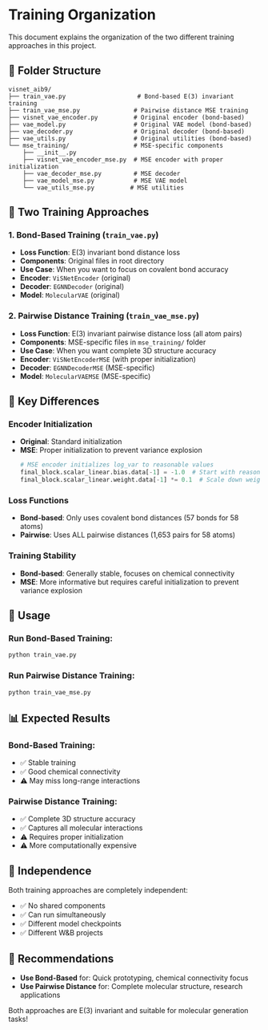 # Training Organization

This document explains the organization of the two different training approaches in this project.

## 📁 Folder Structure

```
visnet_aib9/
├── train_vae.py                    # Bond-based E(3) invariant training
├── train_vae_mse.py               # Pairwise distance MSE training
├── visnet_vae_encoder.py          # Original encoder (bond-based)
├── vae_model.py                   # Original VAE model (bond-based)
├── vae_decoder.py                 # Original decoder (bond-based)
├── vae_utils.py                   # Original utilities (bond-based)
└── mse_training/                  # MSE-specific components
    ├── __init__.py
    ├── visnet_vae_encoder_mse.py  # MSE encoder with proper initialization
    ├── vae_decoder_mse.py         # MSE decoder
    ├── vae_model_mse.py           # MSE VAE model
    └── vae_utils_mse.py          # MSE utilities
```

## 🎯 Two Training Approaches

### 1. **Bond-Based Training** (`train_vae.py`)
- **Loss Function**: E(3) invariant bond distance loss
- **Components**: Original files in root directory
- **Use Case**: When you want to focus on covalent bond accuracy
- **Encoder**: `ViSNetEncoder` (original)
- **Decoder**: `EGNNDecoder` (original)
- **Model**: `MolecularVAE` (original)

### 2. **Pairwise Distance Training** (`train_vae_mse.py`)
- **Loss Function**: E(3) invariant pairwise distance loss (all atom pairs)
- **Components**: MSE-specific files in `mse_training/` folder
- **Use Case**: When you want complete 3D structure accuracy
- **Encoder**: `ViSNetEncoderMSE` (with proper initialization)
- **Decoder**: `EGNNDecoderMSE` (MSE-specific)
- **Model**: `MolecularVAEMSE` (MSE-specific)

## 🔧 Key Differences

### **Encoder Initialization**
- **Original**: Standard initialization
- **MSE**: Proper initialization to prevent variance explosion
  ```python
  # MSE encoder initializes log_var to reasonable values
  final_block.scalar_linear.bias.data[-1] = -1.0  # Start with reasonable variance
  final_block.scalar_linear.weight.data[-1] *= 0.1  # Scale down weights
  ```

### **Loss Functions**
- **Bond-based**: Only uses covalent bond distances (57 bonds for 58 atoms)
- **Pairwise**: Uses ALL pairwise distances (1,653 pairs for 58 atoms)

### **Training Stability**
- **Bond-based**: Generally stable, focuses on chemical connectivity
- **MSE**: More informative but requires careful initialization to prevent variance explosion

## 🚀 Usage

### Run Bond-Based Training:
```bash
python train_vae.py
```

### Run Pairwise Distance Training:
```bash
python train_vae_mse.py
```

## 📊 Expected Results

### **Bond-Based Training**:
- ✅ Stable training
- ✅ Good chemical connectivity
- ⚠️ May miss long-range interactions

### **Pairwise Distance Training**:
- ✅ Complete 3D structure accuracy
- ✅ Captures all molecular interactions
- ⚠️ Requires proper initialization
- ⚠️ More computationally expensive

## 🔄 Independence

Both training approaches are completely independent:
- ✅ No shared components
- ✅ Can run simultaneously
- ✅ Different model checkpoints
- ✅ Different W&B projects

## 🎯 Recommendations

- **Use Bond-Based** for: Quick prototyping, chemical connectivity focus
- **Use Pairwise Distance** for: Complete molecular structure, research applications

Both approaches are E(3) invariant and suitable for molecular generation tasks!

